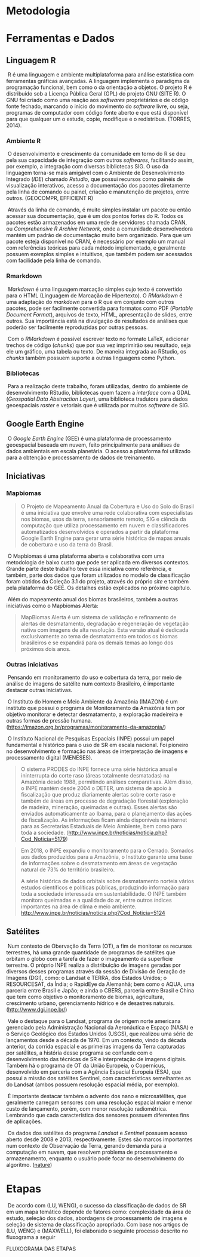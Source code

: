 # Metodologia

# Ferramentas e Dados

## Linguagem R

​	R é uma linguagem e ambiente multiplataforma para análise estatística com ferramentas gráficas avançadas. A linguagem implementa o paradigma da programação funcional, bem como o da orientação a objetos. O projeto R é distribuído sob a Licença Pública Geral (GPL) do projeto GNU (SITE R). O GNU foi criado como uma reação aos *softwares* proprietários e de código fonte fechado, marcando o início do movimento do *software* livre, ou seja, programas de computador com código fonte aberto e que está disponível para que qualquer um o estude, copie, modifique e o redistribua. (TORRES, 2014). 

### Ambiente R

​		O desenvolvimento e crescimento da comunidade em torno do R se deu pela sua capacidade de integração com outros *softwares*, facilitando assim, por exemplo, a integração com diversas bibliotecas SIG. O uso da linguagem torna-se mais amigável com o Ambiente de Desenvolvimento Integrado (*IDE*) chamado *Rstudio*, que possui recursos como painéis de visualização interativos, acesso a documentação dos pacotes diretamente pela linha de comando ou painel, criação e manutenção de projetos, entre outros. (GEOCOMPR, EFFICIENT R) 

​	Através da linha de comando, é muito simples instalar um pacote ou então acessar sua documentação, que é um dos pontos fortes do R. Todos os pacotes estão armazenados em uma rede de servidores chamada CRAN, ou *Comprehensive R Archive Network*, onde a comunidade desenvolvedora mantém um padrão de documentação muito bem organizado. Para que um pacote esteja disponível no CRAN, é necessário por exemplo um manual com referências teóricas para cada método implementado, e geralmente possuem exemplos simples e intuitivos, que também podem ser acessados com facilidade pela linha de comando.

### Rmarkdown

​	*Markdown* é uma linguagem marcação simples cujo texto é convertido para o HTML (Linguagem de Marcação de Hipertexto). O *RMarkdown* é uma adaptação do *markdown* para o R que em conjunto com outros pacotes, pode ser facilmente convertida para formatos como PDF (*Portable Document Format*), arquivos de texto, HTML, apresentação de slides, entre outros. Sua importância está na divulgação de resultados de análises que poderão ser facilmente reproduzidas por outras pessoas.

​	Com o *RMarkdown* é possível escrever texto no formato LaTeX, adicionar trechos de código (*chunks*) que por sua vez imprimirão seu resultado, seja ele um gráfico, uma tabela ou texto. De maneira integrada ao RStudio, os *chunks* também possuem suporte a outras linguagens como Python.	

### Bibliotecas

​	Para a realização deste trabalho, foram utilizadas, dentro do ambiente de desenvolvimento RStudio, bibliotecas quem fazem a *interface* com a GDAL (*Geospatial Data Abstraction Layer*), uma biblioteca tradutora para dados geoespaciais *raster* e vetoriais que é utilizada por muitos *software* de SIG.

## Google Earth Engine

​	O *Google Earth Engine* (GEE) é uma plataforma de processamento geoespacial baseada em nuvem, feito principalmente para análises de dados ambientais em escala planetária. O acesso a plataforma foi utilizado para a obtenção e processamento de dados de treinamento.

## Iniciativas

### Mapbiomas

> O Projeto de Mapeamento Anual da Cobertura e Uso do Solo do Brasil é uma iniciativa que envolve uma rede colaborativa com especialistas nos biomas, usos da terra, sensoriamento remoto, SIG e ciência da computação que utiliza processamento em nuvem e classificadores automatizados desenvolvidos e operados a partir da plataforma Google Earth Engine para gerar uma série histórica de mapas anuais de cobertura e uso da terra 
> do Brasil.

​	O Mapbiomas é uma plataforma aberta e colaborativa com uma metodologia de baixo custo que pode ser aplicada em diversos contextos. Grande parte deste trabalho teve essa iniciativa como referência, e também, parte dos dados que foram utilizados no modelo de classificação foram obtidos da Coleção 3.1 do projeto, através do próprio *site* e também pela plataforma do GEE. Os detalhes estão explicados no próximo capítulo.

​	Além do mapeamento anual dos biomas brasileiros, também a outras iniciativas como o Mapbiomas Alerta:

> MapBiomas Alerta é um sistema de validação e refinamento de alertas de desmatamento, degradação e regeneração de vegetação nativa com imagens de alta resolução. Esta versão atual é dedicada exclusivamente ao tema de desmatamento em todos os biomas brasileiros e se expandirá para os demais temas ao longo dos próximos dois anos.

### Outras iniciativas

​	Pensando em monitoramento do uso e cobertura da terra, por meio de análise de imagens de satélite num contexto Brasileiro, é importante destacar outras iniciativas. 

​	O Instituto do Homem e Meio Ambiente da Amazônia (IMAZON) é um instituto que possui o programa de Monitoramento da Amazônia tem por objetivo monitorar e detectar desmatamento, a exploração madeireira e outras formas de pressão humana. (https://imazon.org.br/programas/monitoramento-da-amazonia/)

​	O Instituto Nacional de Pesquisas Espaciais (INPE) possui um papel fundamental e histórico para o uso de SR em escala nacional. Foi pioneiro no desenvolvimento e formação nas áreas de interpretação de imagens e processamento digital (MENESES). 

> O sistema PRODES do INPE fornece uma série histórica anual e ininterrupta do corte raso (áreas totalmente desmatadas) na Amazônia  desde 1988, permitindo análises comparativas. Além disso, o INPE mantém  desde 2004 o DETER, um sistema de apoio à fiscalização que produz  diariamente alertas sobre corte raso e também de áreas em processo de  degradação florestal (exploração de madeira, mineração, queimadas e  outras). Esses alertas são enviados automaticamente ao Ibama, para o  planejamento das ações de fiscalização. As informações ficam ainda  disponíveis na internet para as Secretarias Estaduais de Meio Ambiente, bem como para toda a sociedade. (http://www.inpe.br/noticias/noticia.php?Cod_Noticia=5179)

>  	Em 2018, o INPE expandiu o monitoramento para o Cerrado. Somados aos  dados produzidos para a Amazônia, o Instituto garante uma base de  informações sobre o desmatamento em áreas de vegetação natural de 73% do  território brasileiro.
>
>  A série histórica de dados orbitais sobre desmatamento norteia vários  estudos científicos e políticas públicas, produzindo informação para  toda a sociedade interessada em sustentabilidade. O INPE também monitora  queimadas e a qualidade do ar, entre outros índices importantes na área  de clima e meio ambiente. http://www.inpe.br/noticias/noticia.php?Cod_Noticia=5124

## Satélites

​	Num contexto de Obervação da Terra (OT), a fim de monitorar os recursos terrestres, há uma grande quantidade de programas de satélites que orbitam o globo com a tarefa de fazer o imageamento da superfície terrestre. O próprio INPE realiza a distribuição de imagens geradas por diversos desses programas através da sessão de Divisão de Geração de Imagens (DGI), como: o Landsat e TERRA, dos Estados Unidos; o RESOURCESAT, da Índia; o RapidEye da Alemanhã; bem como o AQUA, uma parceria entre Brasil e Japão; e ainda o CBERS, parceria entre Brasil e China que tem como objetivo o monitoramento de biomas, agricultura, crescimento urbano, gerenciamento hídrico e de desastres naturais. (http://www.dgi.inpe.br/)

​	Vale o destaque para o Landsat, programa de origem norte americana gerenciado pela Administração Nacional da Aeronáutica e Espaço (NASA) e o Serviço Geológico dos Estados Unidos (USGS), que realizou uma série de lançamentos desde a década de 1970. Em um contexto, vindo da década anterior, da corrida espacial e as primeiras imagens da Terra capturadas por satélites, a história desse programa se confunde com o desenvolvimento das técnicas de SR e interpretação de imagens digitais. Também há o programa de OT da União Europeia, o Copernicus, desenvolvido em parceria com a Agência Espacial Europeia (ESA), que possui a missão dos satélites Sentinel, com características semelhantes as do Landsat (ambos possuem resolução espacial média, por exemplo).

​	É importante destacar também o advento dos nano e microsatélites, que geralmente carregam sensores com uma resolução espacial maior e menor custo de lançamento, porém, com menor resolução radiométrica. Lembrando que cada característica dos sensores possuem diferentes fins de aplicações. 

​	Os dados dos satélites do programa *Landsat*  e *Sentinel* possuem acesso aberto desde 2008 e 2013, respectivamente. Estes são marcos importantes num contexto de Observação da Terra, gerando demanda para a computação em nuvem, que resolvem problema de processamento e armazenamento, enquanto o usuário pode focar no desenvolvimento do algoritmo. ([nature](https://www.nature.com/news/satellites-make-earth-observations-open-access-1.15804))

# Etapas

​	De acordo com (LU, WENG), o sucesso da classificação de dados de SR em um mapa temático depende de fatores como: complexidade da área de estudo, seleção dos dados, abordagens de processamento de imagens e seleção de sistema de classificação apropriado. Com base nos artigos de (LU, WENG) e (MAXWELL), foi elaborado o seguinte processo descrito no fluxograma a seguir

FLUXOGRAMA DAS ETAPAS

